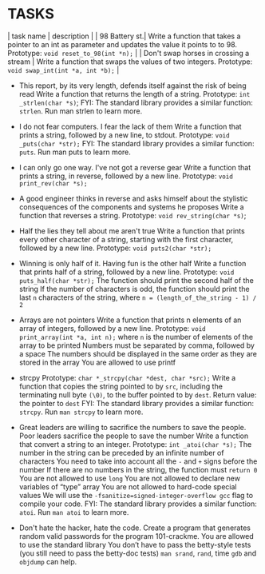 # TASKS

| task name | description |
| 98 Battery st.| Write a function that takes a pointer to an int as parameter and updates the value it points to to 98. Prototype: `void reset_to_98(int *n);` |
| Don't swap horses in crossing a stream | Write a function that swaps the values of two integers. Prototype: `void swap_int(int *a, int *b);` |

- This report, by its very length, defends itself against the risk of being read
Write a function that returns the length of a string.
Prototype: `int _strlen(char *s)`; FYI: The standard library provides a similar function: `strlen`. Run man strlen to learn more.

- I do not fear computers. I fear the lack of them
Write a function that prints a string, followed by a new line, to stdout.
Prototype: `void _puts(char *str);` FYI: The standard library provides a similar function: `puts`. Run man puts to learn more.

- I can only go one way. I've not got a reverse gear
Write a function that prints a string, in reverse, followed by a new line.
Prototype: `void print_rev(char *s);`

- A good engineer thinks in reverse and asks himself about the stylistic consequences of the components and systems he proposes
Write a function that reverses a string.
Prototype: `void rev_string(char *s)`;

- Half the lies they tell about me aren't true
Write a function that prints every other character of a string, starting with the first character, followed by a new line.
Prototype: `void puts2(char *str);`

- Winning is only half of it. Having fun is the other half
Write a function that prints half of a string, followed by a new line.
Prototype: `void puts_half(char *str);` The function should print the second half of the string If the number of characters is odd, the function should print the last `n` characters of the string, where `n = (length_of_the_string - 1) / 2`

- Arrays are not pointers
Write a function that prints n elements of an array of integers, followed by a new line.
Prototype: `void print_array(int *a, int n);` where `n` is the number of elements of the array to be printed Numbers must be separated by comma, followed by a space The numbers should be displayed in the same order as they are stored in the array You are allowed to use printf

- strcpy
Prototype: `char *_strcpy(char *dest, char *src);` Write a function that copies the string pointed to by `src`, including the terminating null byte `(\0)`, to the buffer pointed to by `dest`.
Return value: the pointer to `dest` FYI: The standard library provides a similar function: `strcpy`. Run `man strcpy` to learn more.

- Great leaders are willing to sacrifice the numbers to save the people. Poor leaders sacrifice the people to save the number Write a function that convert a string to an integer.
Prototype: `int _atoi(char *s);` The number in the string can be preceded by an infinite number of characters You need to take into account all the `-` and `+` signs before the number If there are no numbers in the string, the function must `return 0` You are not allowed to use `long` You are not allowed to declare new variables of “type” array You are not allowed to hard-code special values We will use the `-fsanitize=signed-integer-overflow gcc` flag to compile your code. FYI: The standard library provides a similar function: `atoi`. Run `man atoi` to learn more.

- Don't hate the hacker, hate the code.
Create a program that generates random valid passwords for the program 101-crackme.
You are allowed to use the standard library You don’t have to pass the betty-style tests (you still need to pass the betty-doc tests) `man srand`, `rand`, time `gdb` and `objdump` can help.

